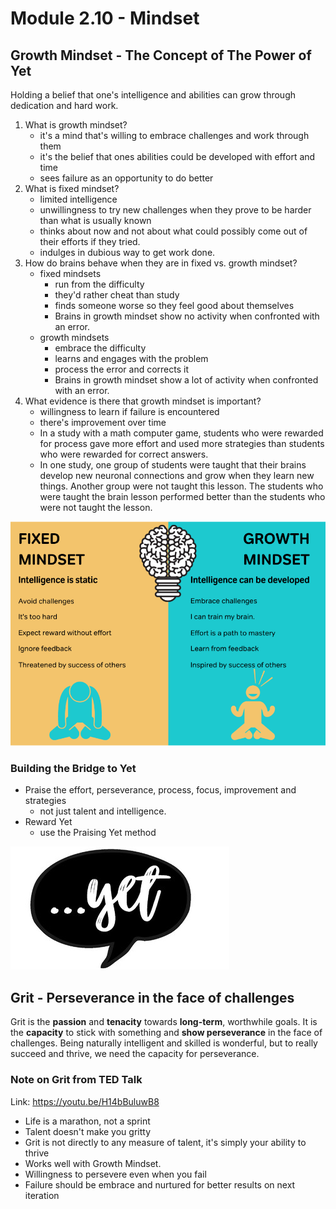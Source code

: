# Module 2.10 - Mindset

## Growth Mindset - The Concept of The Power of Yet

Holding a belief that one's intelligence and abilities can grow through dedication and hard work.

1. What is growth mindset?
   - it's a mind that's willing to embrace challenges and work through them
   - it's the belief that ones abilities could be developed with effort and time
   - sees failure as an opportunity to do better
2. What is fixed mindset?
   - limited intelligence
   - unwillingness to try new challenges when they prove to be harder than what is usually known
   - thinks about now and not about what could possibly come out of their efforts if they tried.
   - indulges in dubious way to get work done.
3. How do brains behave when they are in fixed vs. growth mindset?
   - fixed mindsets
     - run from the difficulty
     - they'd rather cheat than study
     - finds someone worse so they feel good about themselves
     - Brains in growth mindset show no activity when confronted with an error.
   - growth mindsets
     - embrace the difficulty
     - learns and engages with the problem
     - process the error and corrects it
     - Brains in growth mindset show a lot of activity when confronted with an error.
4. What evidence is there that growth mindset is important?
   - willingness to learn if failure is encountered
   - there's improvement over time
   - In a study with a math computer game, students who were rewarded for process gave more effort and used more strategies than students who were rewarded for correct answers.
   - In one study, one group of students were taught that their brains develop new neuronal connections and grow when they learn new things. Another group were not taught this lesson. The students who were taught the brain lesson performed better than the students who were not taught the lesson.

![a picture showing the difference between growth mindset and fixed mindset](../screenshots/growth-mindset-vs-fixed-mindset.png)

### Building the Bridge to Yet

- Praise the effort, perseverance, process, focus, improvement and strategies
  - not just talent and intelligence.
- Reward Yet
  - use the Praising Yet method

![the power of yet](../screenshots/the-power-of-yet.png)

## Grit - Perseverance in the face of challenges

Grit is the **passion** and **tenacity** towards **long-term**, worthwhile goals. It is the **capacity** to stick with something and **show perseverance** in the face of challenges. Being naturally intelligent and skilled is wonderful, but to really succeed and thrive, we need the capacity for perseverance.

### Note on Grit from TED Talk

Link: <https://youtu.be/H14bBuluwB8>

- Life is a marathon, not a sprint
- Talent doesn't make you gritty
- Grit is not directly to any measure of talent, it's simply your ability to thrive
- Works well with Growth Mindset.
- Willingness to persevere even when you fail
- Failure should be embrace and nurtured for better results on next iteration
